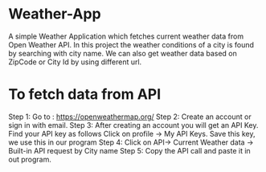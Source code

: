 # Weather-App
A simple Weather Application which fetches current weather data from Open Weather API.
In this project the weather conditions of a city is found by searching with city name.
We can also get weather data based on ZipCode or City Id by using different url.
# To fetch data from API
Step 1: Go to : https://openweathermap.org/
Step 2: Create an account or sign in with email.
Step 3: After creating an account you will get an API Key. Find your API key as follows
Click on profile -> My API Keys. Save this key, we use this in our program
Step 4: Click on API-> Current Weather data -> Built-in API request by City name
Step 5: Copy the API call and paste it in out program.

